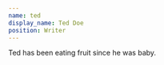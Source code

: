 ```yaml
---
name: ted
display_name: Ted Doe
position: Writer
---
```


Ted has been eating fruit since he was baby.
